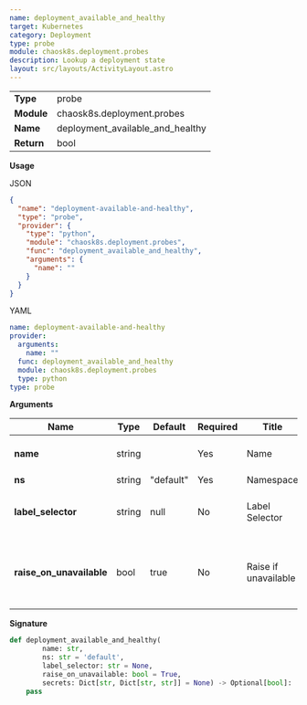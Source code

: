 ```yaml
---
name: deployment_available_and_healthy
target: Kubernetes
category: Deployment
type: probe
module: chaosk8s.deployment.probes
description: Lookup a deployment state
layout: src/layouts/ActivityLayout.astro
---
```


|            |                                  |
| ---------- | -------------------------------- |
| **Type**   | probe                            |
| **Module** | chaosk8s.deployment.probes       |
| **Name**   | deployment_available_and_healthy |
| **Return** | bool                             |

**Usage**

JSON

```json
{
  "name": "deployment-available-and-healthy",
  "type": "probe",
  "provider": {
    "type": "python",
    "module": "chaosk8s.deployment.probes",
    "func": "deployment_available_and_healthy",
    "arguments": {
      "name": ""
    }
  }
}
```

YAML

```yaml
name: deployment-available-and-healthy
provider:
  arguments:
    name: ""
  func: deployment_available_and_healthy
  module: chaosk8s.deployment.probes
  type: python
type: probe
```

**Arguments**

| Name                     | Type   | Default   | Required | Title                | Description                                              |
| ------------------------ | ------ | --------- | -------- | -------------------- | -------------------------------------------------------- |
| **name**                 | string |           | Yes      | Name                 | Name of the deployment                                   |
| **ns**                   | string | "default" | Yes      | Namespace            |                                                          |
| **label_selector**       | string | null      | No       | Label Selector       | Use label selector instead of the name                   |
| **raise_on_unavailable** | bool   | true      | No       | Raise if unavailable | Raise when not available, if unchecked returns a boolean |

**Signature**

```python
def deployment_available_and_healthy(
        name: str,
        ns: str = 'default',
        label_selector: str = None,
        raise_on_unavailable: bool = True,
        secrets: Dict[str, Dict[str, str]] = None) -> Optional[bool]:
    pass
```
